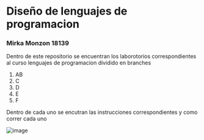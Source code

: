 # Diseño de lenguajes de programacion
### Mirka Monzon 18139

Dentro de este repositorio se encuentran los laborotorios correspondientes al curso lenguajes de programacion dividido en branches 

1. AB
2. C
3. D
4. E
5. F

Dentro de cada uno se encutran las instrucciones correspondientes y como correr cada uno 

![image](https://github.com/MirkaNicolle/Dise-o-de-lenguajes-de-programcion/assets/35476538/77406427-2195-4735-87e9-794bb0e56eb6)
